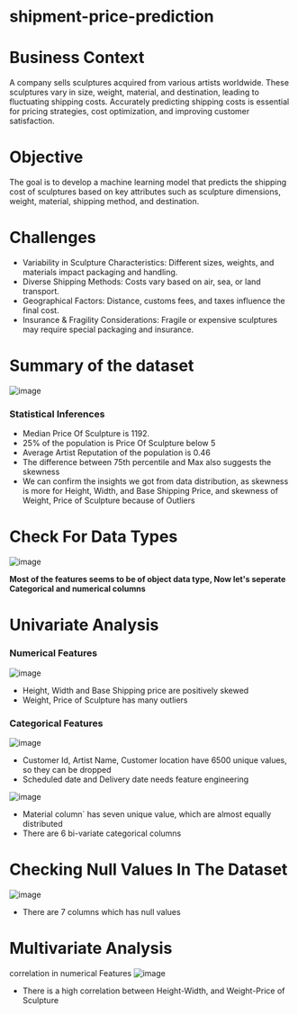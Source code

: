 # shipment-price-prediction           

# Business Context
A company sells sculptures acquired from various artists worldwide. These sculptures vary in size, weight, material, and destination, leading to fluctuating shipping costs. Accurately predicting shipping costs is essential for pricing strategies, cost optimization, and improving customer satisfaction.
# Objective
The goal is to develop a machine learning model that predicts the shipping cost of sculptures based on key attributes such as sculpture dimensions, weight, material, shipping method, and destination.

# Challenges
  * Variability in Sculpture Characteristics: Different sizes, weights, and materials impact packaging and handling.
  * Diverse Shipping Methods: Costs vary based on air, sea, or land transport.
  * Geographical Factors: Distance, customs fees, and taxes influence the final cost.
  * Insurance & Fragility Considerations: Fragile or expensive sculptures may require special packaging and insurance.

# Summary of the dataset
![image](https://github.com/user-attachments/assets/bf626fff-52d5-460b-b177-7536aba2ef92)

### Statistical Inferences
  * Median Price Of Sculpture is 1192.
  * 25% of the population is Price Of Sculpture below 5
  * Average Artist Reputation of the population is 0.46
  * The difference between 75th percentile and Max also suggests the skewness 
  * We can confirm the insights we got from data distribution, as skewness is more for Height, Width, and Base Shipping Price, and skewness of Weight, Price of Sculpture because of Outliers

# Check For Data Types
![image](https://github.com/user-attachments/assets/936dd38d-449e-4f71-a2c9-9e5b182484c0)

**Most of the features seems to be of object data type, Now let's seperate Categorical and numerical columns**

# Univariate Analysis
### Numerical Features
![image](https://github.com/user-attachments/assets/69fb6dcd-e0cf-405b-8fdc-a4769ddcf653)

* Height, Width and Base Shipping price are positively skewed
* Weight, Price of Sculpture has many outliers

### Categorical Features
![image](https://github.com/user-attachments/assets/c7b13214-60dc-49e2-a956-a05ef8c23bce)

* Customer Id, Artist Name, Customer location have 6500 unique values, so they can be dropped
* Scheduled date and Delivery date needs feature engineering

![image](https://github.com/user-attachments/assets/becdc23a-e821-44e5-bb3e-afa57eb32c0b)

* Material column` has seven unique value, which are almost equally distributed 
* There are 6 bi-variate categorical columns

# Checking Null Values In The Dataset
![image](https://github.com/user-attachments/assets/3cca5f1e-5bae-4f18-b6c2-731b5dc6a40d)

* There are 7 columns which has null values

# Multivariate Analysis
correlation in numerical Features
![image](https://github.com/user-attachments/assets/3efadba8-a6e9-4428-bb4c-9dc731a78aa5)

* There is a high correlation between Height-Width, and Weight-Price of Sculpture 

